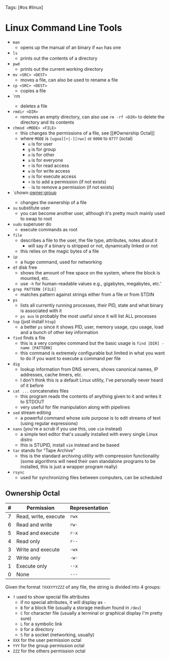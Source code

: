 Tags: [#os #linux]

# Linux Command Line Tools

- `man`
   - opens up the manual of an binary if `man` has one
- `ls`
   - prints out the contents of a directory
- `pwd`
   - prints out the current working directory
- `mv <SRC> <DEST>`
   - moves a file, can also be used to rename a file
- `cp <SRC> <DEST>`
   - copies a file
- `rm <FILE>
   - deletes a file
- `rmdir <DIR>`
   - removes an empty directory, can also use `rm -rf <DIR>` to delete the directory and its contents
- `chmod <MODE> <FILE>`
   - this changes the permissions of a file, see [[#Ownership Octal]]
   - where `MODE` is `[ugoa][+|-][rwx]` or `0000` to `0777` (octal)
      - `u` is for user
      - `g` is for group
      - `o` is for other
      - `a` is for everyone
      - `r` is for read access
      - `w` is for write access
      - `x` is for execute access
      - `+` is to add a permission (if not exists)
      - `-` is to remove a permission (if not exists)
- `chown <owner:group> <FILE>
   - changes the ownership of a file
- `su` substitute user
   - you can become another user, although it's pretty much mainly used to swap to root
- `sudo` superuser do
   - execute commands as root
- `file`
   - describes a file to the user, the file type, attributes, notes about it
      - will say if a binary is stripped or not, dynamically linked or not
   - this relies on the magic bytes of a file
- `ip`
   - a huge command, used for networking
- `df` disk free
   - shows the amount of free space on the system, where the block is mounted, etc.
   - use `-h` for human-readable values e.g., gigabytes, megabytes, etc.'
- `grep PATTERN [FILE]`
   - matches pattern against strings either from a file or from STDIN
- `ps`
   - lists all currently running processes, their PID, state and what binary is associated with it
   - `ps aux` is probably the most useful since it will list ALL processes
- `top` (just install `htop`)
   - a better `ps` since it shows PID, user, memory usage, cpu usage, load and a bunch of other key information
- `find` finds a file
   - this is a very complex command but the basic usage is `find [DIR] -name [PATTERN]`
   - this command is extremely configurable but limited in what you want to do if you want to execute a command per file
- `dig`
   - lookup information from DNS servers, shows canonical names, IP addresses, cache timers, etc.
   - I don't think this is a default Linux utility, I've personally never heard of it before
- `cat ...` concatenates files
   - this program reads the contents of anything given to it and writes it to STDOUT
   - very useful for file manipulation along with pipelines
- `sed` stream editing
   - a powerful command whose sole purpose is to edit streams of text (using regular expressions)
- `nano` (you're a scrub if you use this, use `vim` instead)
   - a simple text editor that's usually installed with every single Linux distro
   - this is STUPID, install `vim` instead and be based
- `tar` stands for "Tape Archive"
    - this is the standard archiving utility with compression functionality (some algorithms will need their own standalone programs to be installed, this is just a wrapper program really)
- `rsync`
    - used for synchronizing files between computers, can be scheduled

## Ownership Octal

|#|Permission|Representation|
|-|-|-|
|7|Read, write, execute|`rwx`|
|6|Read and write|`rw-`|
|5|Read and execute|`r-x`|
|4|Read only|`r--`|
|3|Write and execute|`-wx`|
|2|Write only|`-w-`|
|1|Execute only|`--x`|
|0|None|`---`|

Given the format `?XXXYYYZZZ` of any file, the string is divided into 4 groups:

- `?` used to show special file attributes
   - if no special attributes, it will display as `-`
   - `B` for a block file (usually a storage medium found in `/dev`)
   - `C` for character file (usually a terminal or graphical display I'm pretty sure)
   - `L` for a symbolic link
   - `D` for a directory
   - `S` for a socket (networking, usually)
- `XXX` for the user permission octal
- `YYY` for the group permission octal
- `ZZZ` for the others permission octal
